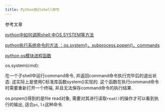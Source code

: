 ```yaml
---
title: Python执行shell命令
---
```


参考文章

[python中如何调用shell 中OS.SYSTEM等方法](http://blog.csdn.net/gray13/article/details/7044453)

[python执行系统命令的方法 ：os.system()，subprocess.popen()，commands](http://xingyunbaijunwei.blog.163.com/blog/static/76538067201341343433333/)

[python os模块进程函数](http://www.cnblogs.com/nisen/p/6060355.html)

os.system(cmd): 

在一个子shell中运行command命令, 并返回command命令执行完毕后的退出状态. 这实际上是使用C标准库函数system()实现的. 这个函数在执行command命令时需要重新打开一个终端, 并且无法保存command命令的执行结果. 

os.popen()得到的是file read对象, 需要对其进行读取`read()`的操作才可以看到执行的输出, 适合`ps`, `ls`这种命令.
